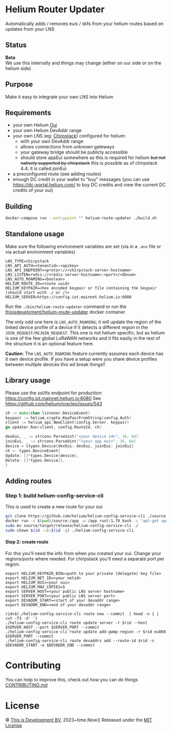 # Helium Router Updater

Automatically adds / removes euis / skfs from your helium routes based on updates from your LNS

## Status

**Beta**  
We use this internally and things may change (either on our side or on the helium side)

## Purpose

Make it easy to integrate your own LNS into Helium

## Requirements

- your own Helium [Oui](https://docs.helium.com/use-the-network/run-a-network-server/buy-an-oui/)
- your own Helium DevAddr range
- your own LNS (eg: [Chirpstack](https://www.chirpstack.io/)) configured for helium:
    - with your own DevAddr range
    - allows connections from unknown gateways
    - your gateway bridge should be publicly accessible
    - should store appEui somewhere as this is required for helium ~~but not natively supported by chirpstack~~ this is
      possible as of chirpstack 4.4; it is called joinEui
- a preconfigured route (see adding routes)
- enough DC credit in your wallet to "buy" messages (you can use https://dc-portal.helium.com/ to buy DC credits and
  view the current DC credits of your oui)

## Building

```bash
docker-compose run --entrypoint "" helium-route-updater ./build.sh
```

## Standalone usage

Make sure the following environment variables are set (via in a `.env` file or via actual environment variables)

```
LNS_TYPE=chirpstack
LNS_API_AUTH=<tenantid>:<apikey>
LNS_API_ENDPOINT=<proto>://<chirpstack-server-hostname>
LNS_LISTEN=redis://<redis-server-hostname>:<port>/<dbnum>
LNS_AUTO_ROAMING=<boolean>
HELIUM_ROUTE_ID=<route uuid>
HELIUM_KEYPAIR=<hex encoded keypair or file containing the keypair (should start with ./ or /)>
HELIUM_SERVER=https://config.iot.mainnet.helium.io:6080
```

Run the `./bin/helium-route-updater` command or run
the [thisisdeveloment/helium-route-updater](https://hub.docker.com/repository/docker/thisisdevelopment/helium-route-updater/general)
docker container

The only odd one here is `LNS_AUTO_ROAMING`; it will update the region of the linked device profile of a device if it
detects a different region in the `JOIN_REQUEST/REJOIN_REQUEST`. This one is not helium specific; but as helium
is one of the few global LoRaWAN networks and it fits easily in the rest of the structure it is an optional feature here.

**Caution**: The `LNS_AUTO_ROAMING` feature currently assumes each device has it own device profile. If you have a setup 
were you share device profiles between multiple devices this wil break things!! 

## Library usage

Please use the ssl/tls endpoint for production: https://config.iot.mainnet.helium.io:6080
See https://github.com/helium/oracles/issues/543

```go
ch := make(chan listener.DeviceEvent)
keypair := helium_crypto.KeyPairFromString(config.Auth)
client := helium_api.NewClient(config.Server, keypair)
go updater.Run(client, config.RouteId, ch)

devEui, _ := strconv.ParseUint("<your device id>", 16, 64)
joinEui, _ := strconv.ParseUint("<your app eui>", 16, 64)
device = &types.Device{devEui: devEui, joinEui: joinEui}
ch <- types.DeviceEvent{
Update: []*types.Device{device},
Delete: []*types.Device{},
}

```

## Adding routes

### Step 1: build helium-config-service-cli

This is used to create a new route for your oui

```bash
git clone https://github.com/helium/helium-config-service-cli ./source
docker run -v $(pwd)/source:/app -w /app rust:1.70 bash -c "apt-get update && apt-get install -y protobuf-compiler && cargo install --path ."
sudo mv source/target/release/helium-config-service-cli ./
sudo chown $(id -u):$(id -g) ./helium-config-service-cli
```

#### Step 2: create route

For this you'll need the info from when you created your oui.
Change your regions/ports where needed. For chirpstack you'll need a separate port per region.

```base
export HELIUM_KEYPAIR_BIN=<path to your private (delegate) key file>
export HELIUM_NET_ID=<your netid>
export HELIUM_OUI=<your oui>
export HELIUM_MAX_COPIES=5
export SERVER_HOST=<your public LNS server hostname>
export SERVER_PORT=<your public LNS server port>
export DEVADDR_START=<start of your devaddr range>
export DEVADDR_END=<end of your devaddr range> 

rid=$(./helium-config-service-cli route new --commit  | head -n 1 | cut -f3 -d' ')
./helium-config-service-cli route update server -r $rid --host $SERVER_HOST --port $SERVER_PORT --commit
./helium-config-service-cli route update add-gwmp-region -r $rid eu868 $SERVER_PORT --commit
./helium-config-service-cli route devaddrs add --route-id $rid -s $DEVADDR_START -e $DEVADDR_END --commit
```

# Contributing

You can help to improve this, check out how you can do things [CONTRIBUTING.md](CONTRIBUTING.md)

# License

© [This is Development BV](https://www.thisisdevelopment.nl), 2023~time.Now()
Released under the [MIT License](./LICENSE)
